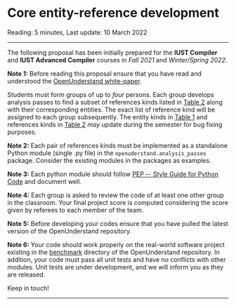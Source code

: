 # Core entity-reference development

Reading: 5 minutes, Last update: 10 March 2022

---

The following proposal has been initially prepared for the **IUST Compiler** and **IUST Advanced Compiler** courses in _Fall 2021_ and _Winter/Spring 2022_.


**Note 1:** Before reading this proposal ensure that you have read and understood the [OpenUnderstand white-paper](../index.md).

Students must form groups of up to *four* persons. Each group develops analysis passes to find a subset of references kinds listed in [Table 2](../reference_kinds.md) along with their corresponding entities. The exact list of reference kind will be assigned to each group subsequently. The entity kinds in [Table 1](../entity_kinds.md) and references kinds in [Table 2](../reference_kinds.md) _may_ update during the semester for bug fixing purposes.

**Note 2:** Each pair of references kinds must be implemented as a standalone Python module (single .py file) in the `openuderstand.analysis_passes` package. Consider the existing modules in the packages as examples.

**Note 3:** Each python module should follow [PEP -- Style Guide for Python Code](https://www.python.org/dev/peps/pep-0008/) and document well.

**Note 4:** Each group is asked to review the code of at least one other group in the classroom. Your final project score is computed considering the score given by referees to each member of the team.


**Note 5:** Before developing your codes ensure that you have pulled the latest version of the OpenUnderstand repository.

**Note 6:** Your code should work properly on the real-world software project existing in the [benchmark](../../benchmark) directory of the OpenUnderstand repository.
In addition, your code must pass all unit tests and have no conflicts with other modules. Unit tests are under development, and we will inform you as they are released.


Keep in touch!

---

